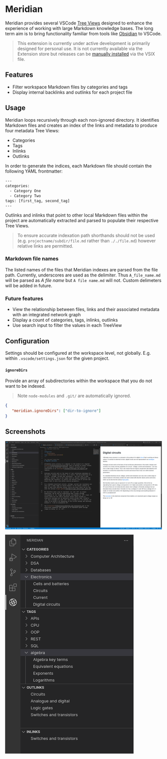 # Meridian

Meridian provides several VSCode [Tree Views](https://code.visualstudio.com/api/extension-guides/tree-view) designed to enhance the experience of working with large Markdown knowledge bases. The long term aim is to bring functionality familiar from tools like [Obsidian](https://obsidian.md/) to VSCode.

> This extension is currently under active development is primarily designed for personal use. It is not currently available via the Extension store but releases can be [manually installed](https://code.visualstudio.com/docs/editor/extension-marketplace#_install-from-a-vsix) via the VSIX file.

## Features

-  Filter workspace Markdown files by categories and tags
-  Display internal backlinks and outlinks for each project file

## Usage

Meridian loops recursively through each non-ignored directory. It identifies Markdown files and creates an index of the links and metadata to produce four metadata Tree Views:

-  Categories
-  Tags
-  Inlinks
-  Outlinks

In order to generate the indices, each Markdown file should contain the following YAML frontmatter:

```
---
categories:
  - Category One
  - Category Two
tags: [first_tag, second_tag]
---
```

Outlinks and inlinks that point to other local Markdown files within the project are automatically extracted and parsed to populate their respective Tree Views.

> To ensure accurate indexation path shorthands should not be used (e.g. `projectname/subdir/file.md` rather than `././file.md`) however relative links are permitted.

### Markdown file names

The listed names of the files that Meridian indexes are parsed from the file path. Currently, underscores are used as the delimiter. Thus `A_file_name.md` will be parsed as _A file name_ but `A file name.md` will not. Custom delimeters will be added in future.

### Future features

-  View the relationship between files, links and their associated metadata with an integrated network graph
-  Display a count of categories, tags, inlinks, outlinks
-  Use search input to filter the values in each TreeView

## Configuration

Settings should be configured at the workspace level, not globally. E.g. within `.vscode/settings.json` for the given project.

#### `ignoreDirs`

Provide an array of subdirectories within the workspace that you do not want to be indexed.

> Note `node-modules` and `.git/` are automatically ignored.

```json
{
   "meridian.ignoreDirs": ["dir-to-ignore"]
}
```

## Screenshots

![](/media/screenshot-all.png)

![](/media/screenshot-detail.png)
